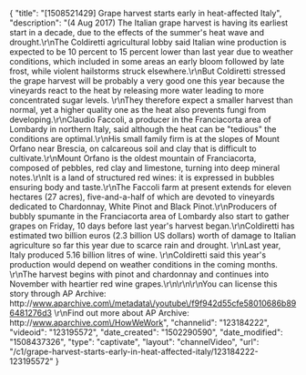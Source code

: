 {
    "title": "[1508521429] Grape harvest starts early in heat-affected Italy",
    "description": "(4 Aug 2017) The Italian grape harvest is having its earliest start in a decade, due to the effects of the summer's heat wave and drought.\r\nThe Coldiretti agricultural lobby said Italian wine production is expected to be 10 percent to 15 percent lower than last year due to weather conditions, which included in some areas an early bloom followed by late frost, while violent hailstorms struck elsewhere.\r\nBut Coldiretti stressed the grape harvest will be probably a very good one this year because the vineyards react to the heat by releasing more water leading to more concentrated sugar levels. \r\nThey therefore expect a smaller harvest than normal, yet a higher quality one as the heat also prevents fungi from developing.\r\nClaudio Faccoli, a producer in the Franciacorta area of Lombardy in northern Italy, said although the heat can be \"tedious\" the conditions are optimal.\r\nHis small family firm is at the slopes of Mount Orfano near Brescia, on calcareous soil and clay that is difficult to cultivate.\r\nMount Orfano is the oldest mountain of Franciacorta, composed of pebbles, red clay and limestone, turning into deep mineral notes.\r\nIt is a land of structured red wines: it is expressed in bubbles ensuring body and taste.\r\nThe Faccoli farm at present extends for eleven hectares (27 acres), five-and-a-half of which are devoted to vineyards dedicated to Chardonnay, White Pinot and Black Pinot.\r\nProducers of bubbly spumante in the Franciacorta area of Lombardy also start to gather grapes on Friday, 10 days before last year's harvest began.\r\nColdiretti has estimated two billion euros (2.3 billion US dollars) worth of damage to Italian agriculture so far this year due to scarce rain and drought. \r\nLast year, Italy produced 5.16 billion litres of wine. \r\nColdiretti said this year's production would depend on weather conditions in the coming months. \r\nThe harvest begins with pinot and chardonnay and continues into November with heartier red wine grapes.\r\n\r\n\r\nYou can license this story through AP Archive: http:\/\/www.aparchive.com\/metadata\/youtube\/f9f942d55cfe58010686b896481276d3 \r\nFind out more about AP Archive: http:\/\/www.aparchive.com\/HowWeWork",
    "channelid": "123184222",
    "videoid": "123195572",
    "date_created": "1502290590",
    "date_modified": "1508437326",
    "type": "captivate",
    "layout": "channelVideo",
    "url": "\/c1\/grape-harvest-starts-early-in-heat-affected-italy\/123184222-123195572"
}
